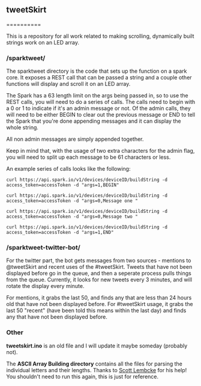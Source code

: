 ## tweetSkirt
==========

This is a repository for all work related to making scrolling, dynamically built strings work on an LED array.

### /sparktweet/
The sparktweet directory is the code that sets up the function on a spark core. It exposes a REST call that can be passed a string and a couple other functions will display and scroll it on an LED array.

The Spark has a 63 length limit on the args being passed in, so to use the REST calls, you will need to do a series of calls. The calls need to begin with a 0 or 1 to indicate if it's an admin message or not. Of the admin calls, they will need to be either BEGIN to clear out the previous message or END to tell the Spark that you're done appending messages and it can display the whole string.

All non admin messages are simply appended together.

Keep in mind that, with the usage of two extra characters for the admin flag, you will need to split up each message to be 61 characters or less.

An example series of calls looks like the following:

```
curl https://api.spark.io/v1/devices/deviceID/buildString -d access_token=accessToken -d "args=1,BEGIN"

curl https://api.spark.io/v1/devices/deviceID/buildString -d access_token=accessToken -d "args=0,Message one "

curl https://api.spark.io/v1/devices/deviceID/buildString -d access_token=accessToken -d "args=0,Message two "

curl https://api.spark.io/v1/devices/deviceID/buildString -d access_token=accessToken -d "args=1,END"
```

### /sparktweet-twitter-bot/
For the twitter part, the bot gets messages from two sources - mentions to @tweetSkirt and recent uses of the #tweetSkirt. Tweets that have not been displayed before go in the queue, and then a seperate process pulls things from the queue. Currently, it looks for new tweets every 3 minutes, and will rotate the display every minute. 

For mentions, it grabs the last 50, and finds any that are less than 24 hours old that have not been displayed before. For #tweetSkirt usage, it grabs the last 50 "recent" (have been told this means within the last day) and finds any that have not been displayed before.

### Other 
 **tweetskirt.ino** is an old file and I will update it maybe someday (probably not). 

The **ASCII Array Building directory** contains all the files for parsing the individual letters and their lengths. Thanks to [Scott Lembcke](https://github.com/slembcke) for his help! You shouldn't need to run this again, this is just for reference.